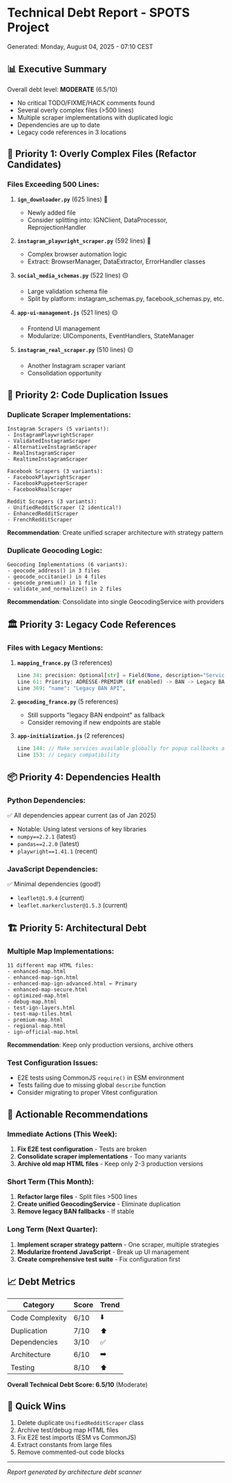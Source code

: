 # Technical Debt Report - SPOTS Project
Generated: Monday, August 04, 2025 - 07:10 CEST

## 📊 Executive Summary
Overall debt level: **MODERATE** (6.5/10)
- No critical TODO/FIXME/HACK comments found
- Several overly complex files (>500 lines)
- Multiple scraper implementations with duplicated logic
- Dependencies are up to date
- Legacy code references in 3 locations

## 🚨 Priority 1: Overly Complex Files (Refactor Candidates)

### Files Exceeding 500 Lines:
1. **`ign_downloader.py`** (625 lines) 🔴
   - Newly added file
   - Consider splitting into: IGNClient, DataProcessor, ReprojectionHandler
   
2. **`instagram_playwright_scraper.py`** (592 lines) 🔴
   - Complex browser automation logic
   - Extract: BrowserManager, DataExtractor, ErrorHandler classes

3. **`social_media_schemas.py`** (522 lines) 🟡
   - Large validation schema file
   - Split by platform: instagram_schemas.py, facebook_schemas.py, etc.

4. **`app-ui-management.js`** (521 lines) 🟡
   - Frontend UI management
   - Modularize: UIComponents, EventHandlers, StateManager

5. **`instagram_real_scraper.py`** (510 lines) 🟡
   - Another Instagram scraper variant
   - Consolidation opportunity

## 🔄 Priority 2: Code Duplication Issues

### Duplicate Scraper Implementations:
```
Instagram Scrapers (5 variants!):
- InstagramPlaywrightScraper
- ValidatedInstagramScraper  
- AlternativeInstagramScraper
- RealInstagramScraper
- RealtimeInstagramScraper

Facebook Scrapers (3 variants):
- FacebookPlaywrightScraper
- FacebookPuppeteerScraper
- FacebookRealScraper

Reddit Scrapers (3 variants):
- UnifiedRedditScraper (2 identical!)
- EnhancedRedditScraper
- FrenchRedditScraper
```

**Recommendation**: Create unified scraper architecture with strategy pattern

### Duplicate Geocoding Logic:
```
Geocoding Implementations (6 variants):
- geocode_address() in 3 files
- geocode_occitanie() in 4 files  
- geocode_premium() in 1 file
- validate_and_normalize() in 2 files
```

**Recommendation**: Consolidate into single GeocodingService with providers

## 🏛️ Priority 3: Legacy Code References

### Files with Legacy Mentions:
1. **`mapping_france.py`** (3 references)
   ```python
   Line 34: precision: Optional[str] = Field(None, description="Service used: premium, ban, or legacy")
   Line 61: Priority: ADRESSE-PREMIUM (if enabled) -> BAN -> Legacy BAN
   Line 369: "name": "Legacy BAN API",
   ```

2. **`geocoding_france.py`** (5 references)
   - Still supports "legacy BAN endpoint" as fallback
   - Consider removing if new endpoints are stable

3. **`app-initialization.js`** (2 references)
   ```javascript
   Line 144: // Make services available globally for popup callbacks and legacy code
   Line 153: // Legacy compatibility
   ```

## 📦 Priority 4: Dependencies Health

### Python Dependencies:
✅ All dependencies appear current (as of Jan 2025)
- Notable: Using latest versions of key libraries
- `numpy==2.2.1` (latest)
- `pandas==2.2.0` (latest)
- `playwright==1.41.1` (recent)

### JavaScript Dependencies:
✅ Minimal dependencies (good!)
- `leaflet@1.9.4` (current)
- `leaflet.markercluster@1.5.3` (current)

## 🏗️ Priority 5: Architectural Debt

### Multiple Map Implementations:
```
11 different map HTML files:
- enhanced-map.html
- enhanced-map-ign.html
- enhanced-map-ign-advanced.html ← Primary
- enhanced-map-secure.html
- optimized-map.html
- debug-map.html
- test-ign-layers.html
- test-map-tiles.html
- premium-map.html
- regional-map.html
- ign-official-map.html
```

**Recommendation**: Keep only production versions, archive others

### Test Configuration Issues:
- E2E tests using CommonJS `require()` in ESM environment
- Tests failing due to missing global `describe` function
- Consider migrating to proper Vitest configuration

## 📝 Actionable Recommendations

### Immediate Actions (This Week):
1. **Fix E2E test configuration** - Tests are broken
2. **Consolidate scraper implementations** - Too many variants
3. **Archive old map HTML files** - Keep only 2-3 production versions

### Short Term (This Month):
1. **Refactor large files** - Split files >500 lines
2. **Create unified GeocodingService** - Eliminate duplication
3. **Remove legacy BAN fallbacks** - If stable

### Long Term (Next Quarter):
1. **Implement scraper strategy pattern** - One scraper, multiple strategies
2. **Modularize frontend JavaScript** - Break up UI management
3. **Create comprehensive test suite** - Fix configuration first

## 📈 Debt Metrics

| Category | Score | Trend |
|----------|-------|-------|
| Code Complexity | 6/10 | ⬇️ |
| Duplication | 7/10 | ⬆️ |
| Dependencies | 3/10 | ✅ |
| Architecture | 6/10 | ➡️ |
| Testing | 8/10 | ⬆️ |

**Overall Technical Debt Score: 6.5/10** (Moderate)

## 🎯 Quick Wins
1. Delete duplicate `UnifiedRedditScraper` class
2. Archive test/debug map HTML files
3. Fix E2E test imports (ESM vs CommonJS)
4. Extract constants from large files
5. Remove commented-out code blocks

---
*Report generated by architecture debt scanner*